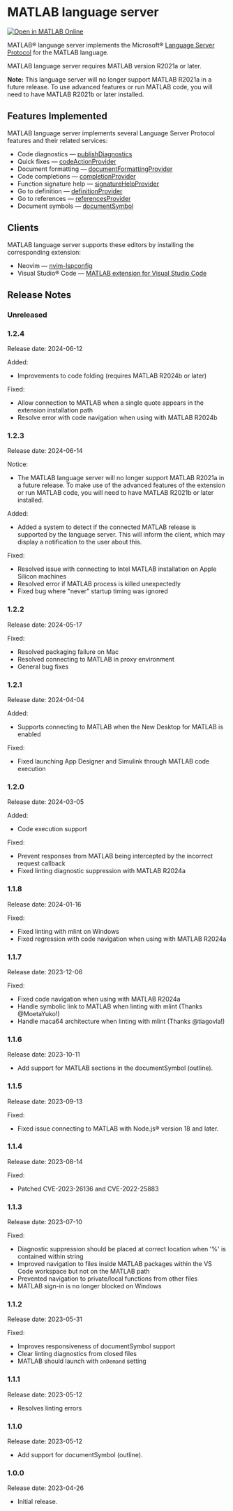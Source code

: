 # MATLAB language server
[![Open in MATLAB Online](https://www.mathworks.com/images/responsive/global/open-in-matlab-online.svg)](https://matlab.mathworks.com/open/github/v1?repo=mathworks/MATLAB-language-server)

MATLAB&reg; language server implements the Microsoft&reg; [Language Server Protocol](https://github.com/Microsoft/language-server-protocol) for the MATLAB language.

MATLAB language server requires MATLAB version R2021a or later.

**Note:** This language server will no longer support MATLAB R2021a in a future release. To use advanced features or run MATLAB code, you will need to have MATLAB R2021b or later installed.

## Features Implemented
MATLAB language server implements several Language Server Protocol features and their related services:
* Code diagnostics — [publishDiagnostics](https://microsoft.github.io/language-server-protocol/specifications/lsp/3.17/specification/#textDocument_publishDiagnostics)
* Quick fixes — [codeActionProvider](https://microsoft.github.io/language-server-protocol/specifications/lsp/3.17/specification/#textDocument_codeAction)
* Document formatting — [documentFormattingProvider](https://microsoft.github.io/language-server-protocol/specifications/specification-current/#textDocument_formatting)
* Code completions — [completionProvider](https://microsoft.github.io/language-server-protocol/specifications/lsp/3.17/specification/#textDocument_completion)
* Function signature help — [signatureHelpProvider](https://microsoft.github.io/language-server-protocol/specifications/specification-current/#textDocument_signatureHelp)
* Go to definition — [definitionProvider](https://microsoft.github.io/language-server-protocol/specifications/specification-current/#textDocument_definition)
* Go to references — [referencesProvider](https://microsoft.github.io/language-server-protocol/specifications/specification-current/#textDocument_references)
* Document symbols — [documentSymbol](https://microsoft.github.io/language-server-protocol/specifications/lsp/3.17/specification/#textDocument_documentSymbol)

## Clients
MATLAB language server supports these editors by installing the corresponding extension:
* Neovim — [nvim-lspconfig](https://github.com/neovim/nvim-lspconfig)
* Visual Studio&reg; Code — [MATLAB extension for Visual Studio Code](https://github.com/mathworks/MATLAB-extension-for-vscode)

## Release Notes

### Unreleased

### 1.2.4 
Release date: 2024-06-12

Added:
* Improvements to code folding (requires MATLAB R2024b or later)

Fixed:
* Allow connection to MATLAB when a single quote appears in the extension installation path
* Resolve error with code navigation when using with MATLAB R2024b

### 1.2.3
Release date: 2024-06-14

Notice:
* The MATLAB language server will no longer support MATLAB R2021a in a future release. To make use of the advanced features of the extension or run MATLAB code, you will need to have MATLAB R2021b or later installed.

Added:
* Added a system to detect if the connected MATLAB release is supported by the language server. This will inform the client, which may display a notification to the user about this.

Fixed:
* Resolved issue with connecting to Intel MATLAB installation on Apple Silicon machines
* Resolved error if MATLAB process is killed unexpectedly
* Fixed bug where "never" startup timing was ignored

### 1.2.2
Release date: 2024-05-17

Fixed:
* Resolved packaging failure on Mac
* Resolved connecting to MATLAB in proxy environment
* General bug fixes

### 1.2.1
Release date: 2024-04-04

Added:
* Supports connecting to MATLAB when the New Desktop for MATLAB is enabled

Fixed:
* Fixed launching App Designer and Simulink through MATLAB code execution

### 1.2.0
Release date: 2024-03-05

Added:
* Code execution support

Fixed:
* Prevent responses from MATLAB being intercepted by the incorrect request callback
* Fixed linting diagnostic suppression with MATLAB R2024a 

### 1.1.8
Release date: 2024-01-16

Fixed:
* Fixed linting with mlint on Windows
* Fixed regression with code navigation when using with MATLAB R2024a

### 1.1.7
Release date: 2023-12-06

Fixed:
* Fixed code navigation when using with MATLAB R2024a
* Handle symbolic link to MATLAB when linting with mlint (Thanks @MoetaYuko!)
* Handle maca64 architecture when linting with mlint (Thanks @tiagovla!)

### 1.1.6
Release date: 2023-10-11

* Add support for MATLAB sections in the documentSymbol (outline).

### 1.1.5
Release date: 2023-09-13

Fixed:
* Fixed issue connecting to MATLAB with Node.js&reg; version 18 and later.

### 1.1.4
Release date: 2023-08-14

Fixed:
* Patched CVE-2023-26136 and CVE-2022-25883

### 1.1.3
Release date: 2023-07-10

Fixed:
* Diagnostic suppression should be placed at correct location when '%' is contained within string
* Improved navigation to files inside MATLAB packages within the VS Code workspace but not on the MATLAB path
* Prevented navigation to private/local functions from other files
* MATLAB sign-in is no longer blocked on Windows

### 1.1.2
Release date: 2023-05-31

Fixed:
* Improves responsiveness of documentSymbol support
* Clear linting diagnostics from closed files
* MATLAB should launch with `onDemand` setting

### 1.1.1
Release date: 2023-05-12

* Resolves linting errors

### 1.1.0
Release date: 2023-05-12

* Add support for documentSymbol (outline).

### 1.0.0
Release date: 2023-04-26

* Initial release.
